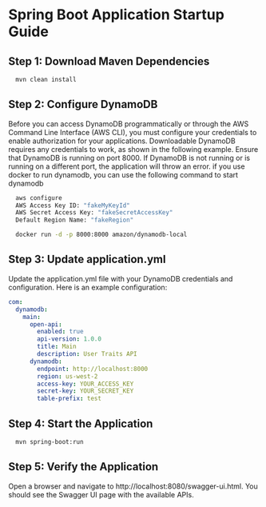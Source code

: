 Spring Boot Application Startup Guide
=====================================

Step 1: Download Maven Dependencies
-----------------------------------
```bash
  mvn clean install
```

Step 2: Configure DynamoDB
---------------------------
Before you can access DynamoDB programmatically or through the AWS Command Line Interface (AWS CLI), you must configure your credentials to enable authorization for your applications. Downloadable DynamoDB requires any credentials to work, as shown in the following example.
Ensure that DynamoDB is running on port 8000. If DynamoDB is not running or is running on a different port, the application will throw an error.
if you use docker to run dynamodb, you can use the following command to start dynamodb

```bash
  aws configure
  AWS Access Key ID: "fakeMyKeyId" 
  AWS Secret Access Key: "fakeSecretAccessKey"
  Default Region Name: "fakeRegion"
 ```

```bash
  docker run -d -p 8000:8000 amazon/dynamodb-local
```

Step 3: Update application.yml
-------------------------------
Update the application.yml file with your DynamoDB credentials and configuration. Here is an example configuration:
```yaml
com:
  dynamodb:
    main:
      open-api:
        enabled: true
        api-version: 1.0.0
        title: Main
        description: User Traits API
      dynamodb:
        endpoint: http://localhost:8000
        region: us-west-2
        access-key: YOUR_ACCESS_KEY
        secret-key: YOUR_SECRET_KEY
        table-prefix: test
```
Step 4: Start the Application
------------------------------
```bash
  mvn spring-boot:run
```

Step 5: Verify the Application
-------------------------------
Open a browser and navigate to http://localhost:8080/swagger-ui.html. You should see the Swagger UI page with the available APIs.

